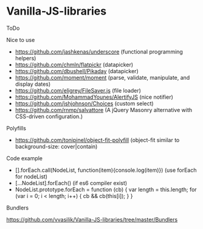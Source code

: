 # Vanilla-JS-libraries

ToDo

Nice to use

- https://github.com/jashkenas/underscore (functional programming helpers)
- https://github.com/chmln/flatpickr (datapicker)
- https://github.com/dbushell/Pikaday (datapicker)
- https://github.com/moment/moment (parse, validate, manipulate, and display dates)
- https://github.com/eligrey/FileSaver.js (file loader)
- https://github.com/MohammadYounes/AlertifyJS (nice notifier)
- https://github.com/jshjohnson/Choices (custom select)
- https://github.com/rnmp/salvattore (A jQuery Masonry alternative with CSS-driven configuration.)

Polyfills

- https://github.com/tonipinel/object-fit-polyfill (object-fit similar to background-size: cover|contain)

Code example

- [].forEach.call(NodeList, function(item){console.log(item)}) (use forEach for nodeList)
- [...NodeList].forEach() (if es6 compiler exist)
- NodeList.prototype.forEach = function (cb) {
      var length = this.length;
      for (var i = 0; i < length; i++) {
          cb && cb(this[i]);
      }
  }

Bundlers

https://github.com/vvasilik/Vanilla-JS-libraries/tree/master/Bundlers
